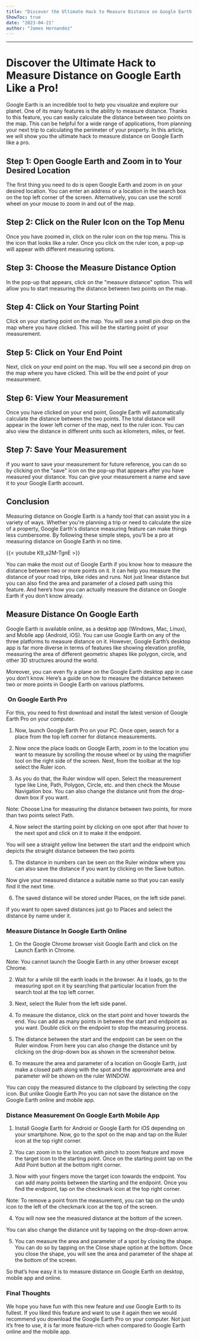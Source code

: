 ```yaml
---
title: "Discover the Ultimate Hack to Measure Distance on Google Earth Like a Pro!"
ShowToc: true 
date: "2023-04-21"
author: "James Hernandez"
---
```

*****
# Discover the Ultimate Hack to Measure Distance on Google Earth Like a Pro!

Google Earth is an incredible tool to help you visualize and explore our planet. One of its many features is the ability to measure distance. Thanks to this feature, you can easily calculate the distance between two points on the map. This can be helpful for a wide range of applications, from planning your next trip to calculating the perimeter of your property. In this article, we will show you the ultimate hack to measure distance on Google Earth like a pro.

## Step 1: Open Google Earth and Zoom in to Your Desired Location

The first thing you need to do is open Google Earth and zoom in on your desired location. You can enter an address or a location in the search box on the top left corner of the screen. Alternatively, you can use the scroll wheel on your mouse to zoom in and out of the map.

## Step 2: Click on the Ruler Icon on the Top Menu

Once you have zoomed in, click on the ruler icon on the top menu. This is the icon that looks like a ruler. Once you click on the ruler icon, a pop-up will appear with different measuring options.

## Step 3: Choose the Measure Distance Option

In the pop-up that appears, click on the "measure distance" option. This will allow you to start measuring the distance between two points on the map.

## Step 4: Click on Your Starting Point

Click on your starting point on the map. You will see a small pin drop on the map where you have clicked. This will be the starting point of your measurement.

## Step 5: Click on Your End Point

Next, click on your end point on the map. You will see a second pin drop on the map where you have clicked. This will be the end point of your measurement.

## Step 6: View Your Measurement

Once you have clicked on your end point, Google Earth will automatically calculate the distance between the two points. The total distance will appear in the lower left corner of the map, next to the ruler icon. You can also view the distance in different units such as kilometers, miles, or feet.

## Step 7: Save Your Measurement

If you want to save your measurement for future reference, you can do so by clicking on the "save" icon on the pop-up that appears after you have measured your distance. You can give your measurement a name and save it to your Google Earth account.

## Conclusion

Measuring distance on Google Earth is a handy tool that can assist you in a variety of ways. Whether you're planning a trip or need to calculate the size of a property, Google Earth's distance measuring feature can make things less cumbersome. By following these simple steps, you'll be a pro at measuring distance on Google Earth in no time.

{{< youtube K9_s2M-TgnE >}} 



You can make the most out of Google Earth if you know how to measure the distance between two or more points on it. It can help you measure the distance of your road trips, bike rides and runs. Not just linear distance but you can also find the area and parameter of a closed path using this feature. And here’s how you can actually measure the distance on Google Earth if you don’t know already.
 
## Measure Distance On Google Earth
 
Google Earth is available online, as a desktop app (Windows, Mac, Linux), and Mobile app (Android, iOS). You can use Google Earth on any of the three platforms to measure distance on it. However, Google Earth’s desktop app is far more diverse in terms of features like showing elevation profile, measuring the area of different geometric shapes like polygon, circle, and other 3D structures around the world.
 
Moreover, you can even fly a plane on the Google Earth desktop app in case you don’t know. Here’s a guide on how to measure the distance between two or more points in Google Earth on various platforms.
 
###  On Google Earth Pro
 
For this, you need to first download and install the latest version of Google Earth Pro on your computer.
 
1. Now, launch Google Earth Pro on your PC. Once open, search for a place from the top left corner for distance measurements.
 

 
2. Now once the place loads on Google Earth, zoom in to the location you want to measure by scrolling the mouse wheel or by using the magnifier tool on the right side of the screen. Next, from the toolbar at the top select the Ruler icon.
 
3. As you do that, the Ruler window will open. Select the measurement type like Line, Path, Polygon, Circle, etc. and then check the Mouse Navigation box. You can also change the distance unit from the drop-down box if you want.
 
Note: Choose Line for measuring the distance between two points, for more than two points select Path.
 
4. Now select the starting point by clicking on one spot after that hover to the next spot and click on it to make it the endpoint.
 
You will see a straight yellow line between the start and the endpoint which depicts the straight distance between the two points
 
5. The distance in numbers can be seen on the Ruler window where you can also save the distance if you want by clicking on the Save button.
 
Now give your measured distance a suitable name so that you can easily find it the next time.
 
6. The saved distance will be stored under Places, on the left side panel.
 
If you want to open saved distances just go to Places and select the distance by name under it.
 
### Measure Distance In Google Earth Online
 
1. On the Google Chrome browser visit Google Earth and click on the Launch Earth in Chrome.
 
Note: You cannot launch the Google Earth in any other browser except Chrome.
 
2. Wait for a while till the earth loads in the browser. As it loads, go to the measuring spot on it by searching that particular location from the search tool at the top left corner.
 
3. Next, select the Ruler from the left side panel.
 
4. To measure the distance, click on the start point and hover towards the end. You can add as many points in between the start and endpoint as you want. Double click on the endpoint to stop the measuring process.
 
5. The distance between the start and the endpoint can be seen on the Ruler window. From here you can also change the distance unit by clicking on the drop-down box as shown in the screenshot below.
 
6. To measure the area and parameter of a location on Google Earth, just make a closed path along with the spot and the approximate area and parameter will be shown on the ruler WINDOW.
 
You can copy the measured distance to the clipboard by selecting the copy icon. But unlike Google Earth Pro you can not save the distance on the Google Earth online and mobile app.
 
### Distance Measurement On Google Earth Mobile App
 
1. Install Google Earth for Android or Google Earth for iOS depending on your smartphone. Now, go to the spot on the map and tap on the Ruler icon at the top right corner.
 
2. You can zoom in to the location with pinch to zoom feature and move the target icon to the starting point. Once on the starting point tap on the Add Point button at the bottom right corner.
 
3. Now with your fingers move the target icon towards the endpoint. You can add many points between the starting and the endpoint. Once you find the endpoint, tap on the checkmark icon at the top right corner.
 
Note: To remove a point from the measurement, you can tap on the undo icon to the left of the checkmark icon at the top of the screen.
 
4. You will now see the measured distance at the bottom of the screen.
 
You can also change the distance unit by tapping on the drop-down arrow.
 
5. You can measure the area and parameter of a spot by closing the shape. You can do so by tapping on the Close shape option at the bottom. Once you close the shape, you will see the area and parameter of the shape at the bottom of the screen.
 
So that’s how easy it is to measure distance on Google Earth on desktop, mobile app and online.
 
### Final Thoughts
 
We hope you have fun with this new feature and use Google Earth to its fullest. If you liked this feature and want to use it again then we would recommend you download the Google Earth Pro on your computer. Not just it’s free to use, it is far more feature-rich when compared to Google Earth online and the mobile app.




